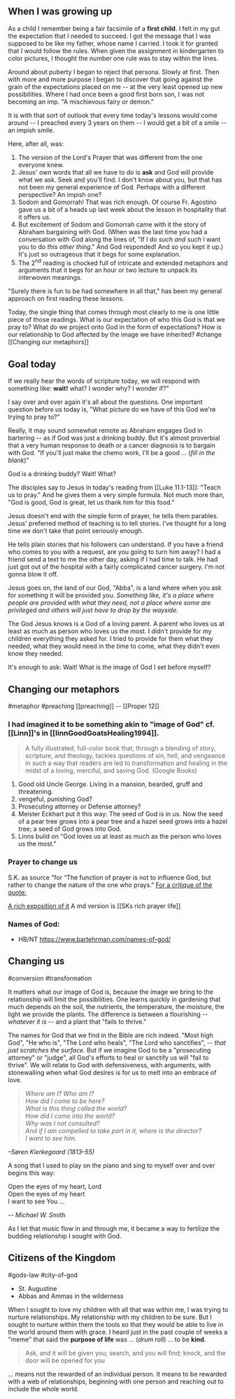 ## When I was growing up

As a child I remember being a fair facsimile of a **first child**. I felt in my gut the expectation that I needed to succeed. I got the message that I was supposed to be like my father, whose name I carried. I took it for granted that I would follow the rules. When given the assignment in kindergarten to color pictures, I thought the number one rule was to stay within the lines.

Around about puberty I began to reject that persona. Slowly at first. Then with more and more purpose I began to discover that going against the grain of the expectations placed on me -- at the very least opened up new possibilities.  Where I had once been a good first born son, I was not becoming an imp. "A mischievous fairy or demon."

It is with that sort of outlook that every time today's lessons would come around -- I preached every 3 years on them -- I would get a bit of a smile -- an impish smile.

Here, after all, was:

1. The version of the Lord's Prayer that was different from the one everyone knew.
2. Jesus' own words that all we have to do is **ask** and God will provide what we ask. Seek and you'll find. I don't know about you, but that has not been my general experience of God. Perhaps with a different perspective? An impish one?
3. Sodom and Gomorrah! That was rich enough. Of course Fr. Agostino gave us a bit of a heads up last week about the lesson in hospitality that it offers us.
4. But excitement of Sodom and Gomorrah came with it the story of Abraham bargaining with God. (When was the last time you had a conversation with God along the lines of, "If I do *such and such* I want you to do *this other thing*." And God responded! And so you kept it up.) It's just so outrageous that it begs for some explanation.
5. The 2<sup>nd</sup> reading is chocked full of intricate and extended metaphors and arguments that it begs for an hour or two lecture to unpack its interwoven meanings.

"Surely there is fun to be had somewhere in all that," has been my general approach on first reading these lessons. 

Today, the single thing that comes through most clearly to me is one little piece of those readings. What is our expectation of who this God is that we pray to? What do we project onto God in the form of expectations? How is our relationship to God affected by the image we have inherited?  #change [[Changing our metaphors]]

## Goal today

If we really hear the words of scripture today, we will respond with something like: **wait!** what? I wonder why? I wonder if?"

I say over and over again it's all about the questions. One important question before us today is, "What picture do we have of this God we're trying to pray to?"

Really, it may sound somewhat remote as Abraham engages God in bartering -- as if God was just a drinking buddy. But it's almost proverbial that a very human response to death or a cancer diagnosis is to bargain with God. "If you'll just make the chemo work, I'll be a good ... (*fill in the blank*)" 

God is a drinking buddy? Wait! What?

The disciples say to Jesus in today's reading from [[Luke 11.1-13]]: "Teach us to pray." And he gives them a very simple formula. Not much more than, "God is good, God is great, let us thank him for this food."

Jesus doesn't end with the simple form of prayer, he tells them parables. Jesus' preferred method of teaching is to tell stories. I've thought for a long time we don't take that point seriously enough.

He tells plain stories that his followers can understand. If you have a friend who comes to you with a request, are you going to turn him away? I had a friend send a text to me the other day, asking if I had time to talk. He had just got out of the hospital with a fairly complicated cancer surgery. I'm not gonna blow it off.

Jesus goes on, the land of our God, "Abba", is a land where when you ask for something it will be provided you. *Something like, it's a place where people are provided with what they need, not a place where some are privileged and others will just have to drop by the wayside.*

The God Jesus knows is a God of a loving parent. A parent who loves us at least as much as person who loves us the most. I didn't provide for my children everything they asked for. I tried to provide for them what they needed, what they would need in the time to come, what they didn't even know they needed. 

It's enough to ask: Wait! What is the image of God I set before myself?

## Changing our metaphors
#metaphor #preaching
[[preaching]] -- [[Proper 12]] 

### I had imagined it to be something akin to "image of God" cf. [[Linn]]'s in [[linnGoodGoatsHealing1994]].  

> A fully illustrated, full-color book that, through a blending of story, scripture, and theology, tackles questions of sin, hell, and vengeance in such a way that readers are led to transformation and healing in the midst of a loving, merciful, and saving God. (Google Books)

1. Good old Uncle George. Living in a mansion, bearded, gruff and threatening.
2. vengeful, punishing God?
3. Prosecuting attorney or Defense attorney?
4. Meister Eckhart put it this way: The seed of God is in us. Now the seed of a pear tree grows into a pear tree and a hazel seed grows into a hazel tree; a seed of God grows into God.
5. Linns build on "God loves us at least as much as the person who loves us the most."
### Prayer to change us

S.K. as source "for “The function of prayer is not to influence God, but rather to change the nature of the one who prays.” [For a critique of the quote:](https://joelkime.com/2023/11/18/why-i-dont-like-the-phrase-prayer-doesnt-change-god-it-changes-us-praying-in-the-spirit-preview/)

[A rich exposition of it](https://www.americamagazine.org/faith/2020/02/28/startling-prayer-life-soren-kierkegaard#:~:text=The%20function%20of%20prayer%20is%20not%20to,the%20nature%20of%20the%20one%20who%20prays.%E2%80%9D) A md version is [[SKs rich prayer life]]

### Names of God: 

- HB/NT https://www.bartehrman.com/names-of-god/


## Changing us
#conversion #transformation 

It matters what our image of God is, because the image we bring to the relationship will limit the possibilities. One learns quickly in gardening that much depends on the soil, the nutrients, the temperature, the moisture, the light we provide the plants. The difference is between a flourishing -- *whatever it is* -- and a plant that "fails to thrive." 

The names for God that we find in the Bible are rich indeed. "Most high God", "He who is", "The Lord who heals", "The Lord who sanctifies", -- *that just scratches the surface*. But if we imagine God to be a "prosecuting attorney" or "judge", all God's efforts to heal or sanctify us will "fail to thrive".  We will relate to God with defensiveness, with arguments, with stonewalling when what God desires is for us to melt into an embrace of love.

> _Where am I? Who am I?  
How did I come to be here?  
What is this thing called the world?  
How did I come into the world?  
Why was I not consulted?  
And if I am compelled to take part in it, where is the director?  
I want to see him._

_–Søren Kierkegaard (1813–55)_

A song that I used to play on the piano and sing to myself over and over begins this way:

Open the eyes of my heart, Lord \
Open the eyes of my heart \
I want to see You …  

*-- Michael W. Smith*

As I let that music flow in and through me, it became a way to fertilize the budding relationship I sought with God.


## Citizens of the Kingdom

#gods-law #city-of-god 

- St. Augustine
- Abbas and Ammas in the wilderness

When I sought to love my children with all that was within me, I was trying to nurture relationships. My relationship with my children to be sure. But I sought to nurture within them the tools so that they would be able to live in the world around them with grace. I heard just in the past couple of weeks a "meme" that said the **purpose of life** was … (*drum roll*) … to be **kind**. 

> Ask, and it will be given you; search, and you will find; knock, and the door will be opened for you 

… means not the rewarded of an individual person. It means to be rewarded with a web of relationships, beginning with one person and reaching out to include the whole world.

